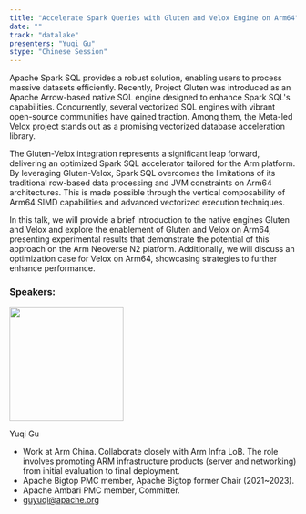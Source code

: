 ```yaml
---
title: "Accelerate Spark Queries with Gluten and Velox Engine on Arm64"
date: ""
track: "datalake"
presenters: "Yuqi Gu"
stype: "Chinese Session"
---
```


 Apache Spark SQL provides a robust solution, enabling users to process massive datasets efficiently. Recently, Project Gluten was introduced as an Apache Arrow-based native SQL engine designed to enhance Spark SQL's capabilities. Concurrently, several vectorized SQL engines with vibrant open-source communities have gained traction. Among them, the Meta-led Velox project stands out as a promising vectorized database acceleration library.

The Gluten-Velox integration represents a significant leap forward, delivering an optimized Spark SQL accelerator tailored for the Arm platform. By leveraging Gluten-Velox, Spark SQL overcomes the limitations of its traditional row-based data processing and JVM constraints on Arm64 architectures. This is made possible through the vertical composability of Arm64 SIMD capabilities and advanced vectorized execution techniques.

In this talk, we will provide a brief introduction to the native engines Gluten and Velox and explore the enablement of Gluten and Velox on Arm64, presenting experimental results that demonstrate the potential of this approach on the Arm Neoverse N2 platform. Additionally, we will discuss an optimization case for Velox on Arm64, showcasing strategies to further enhance performance.




### Speakers:


<img src="https://sessionize.com/image/c0c6-400o400o1-ssHnQc9M2G2yMbua5opioP.jpg" width="200" /><br/>

Yuqi Gu

- Work at Arm China. Collaborate closely with Arm Infra LoB. The role involves promoting ARM infrastructure products (server and networking) from initial evaluation to final deployment. 
- Apache Bigtop PMC member, Apache Bigtop former Chair (2021~2023).
- Apache Ambari PMC member, Committer.
- guyuqi@apache.org

